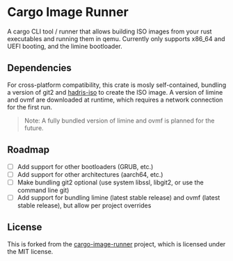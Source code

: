 # Cargo Image Runner

A cargo CLI tool / runner that allows building ISO images from your rust executables and running them in qemu.
Currently only supports x86_64 and UEFI booting, and the limine bootloader.

## Dependencies

For cross-platform compatibility, this crate is mosly self-contained, bundling a version of git2 and [hadris-iso](https://github.com/hxyulin/hadris) to create the ISO image.
A version of limine and ovmf are downloaded at runtime, which requires a network connection for the first run.

> Note: A fully bundled version of limine and ovmf is planned for the future.

## Roadmap

- [ ] Add support for other bootloaders (GRUB, etc.)
- [ ] Add support for other architectures (aarch64, etc.)
- [ ] Make bundling git2 optional (use system libssl, libgit2, or use the command line git)
- [ ] Add support for bundling limine (latest stable release) and ovmf (latest stable release), but allow per project overrides

## License

This is forked from the [cargo-image-runner](https://github.com/Qwinci/cargo-image-runner) project, which is licensed under the MIT license.
